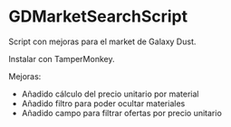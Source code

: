 # GDMarketSearchScript
Script con mejoras para el market de Galaxy Dust.

Instalar con TamperMonkey.

Mejoras:
- Añadido cálculo del precio unitario por material
- Añadido filtro para poder ocultar materiales
- Añadido campo para filtrar ofertas por precio unitario
